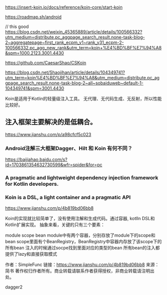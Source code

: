 https://insert-koin.io/docs/reference/koin-core/start-koin

https://roadmap.sh/android

// this good
https://blog.csdn.net/weixin_45365889/article/details/100566332?utm_medium=distribute.pc_aggpage_search_result.none-task-blog-2~aggregatepage~first_rank_ecpm_v1~rank_v31_ecpm-2-100566332.pc_agg_new_rank&utm_term=koin+%E4%BD%BF%E7%94%A8&spm=1000.2123.3001.4430

https://github.com/CaesarShao/CSKoin

https://blog.csdn.net/Shaojihan/article/details/104349741?utm_term=koin%E4%BD%BF%E7%94%A8&utm_medium=distribute.pc_aggpage_search_result.none-task-blog-2~all~sobaiduweb~default-1-104349741&spm=3001.4430


Koin是适用于Kotlin的轻量级注入工具。
无代理、无代码生成、无反射，所以性能比较好。

## 注入框架主要解决的是低耦合。
https://www.jianshu.com/p/a98cfcf5c023

### Android注解三大框架Dagger、Hilt 和 Koin 有何不同？
https://baijiahao.baidu.com/s?id=1703861354632730599&wfr=spider&for=pc


### A pragmatic and lightweight dependency injection framework for Kotlin developers.

### Koin is a DSL, a light container and a pragmatic API
https://www.jianshu.com/p/4b819bd06bb8

Koin的实现就比较简单了，没有使用注解和生成代码。通过容器, kotlln DSL和Kotlin扩展实现。
抽象来看，关键的只有三个要素：

module
scope
bean
module中有两个容器，分别存放了module下的scope和bean
scope里面有个BeanRegistry，BeanRegistry中容器内存放了该scope下的所有bean
注入的时候通过socpe找到里面对应的类型的bean
所有bean的注入都提供了lazy和直接获取模式

作者：SimpleFunc
链接：https://www.jianshu.com/p/4b819bd06bb8
来源：简书
著作权归作者所有。商业转载请联系作者获得授权，非商业转载请注明出处。


dagger2

